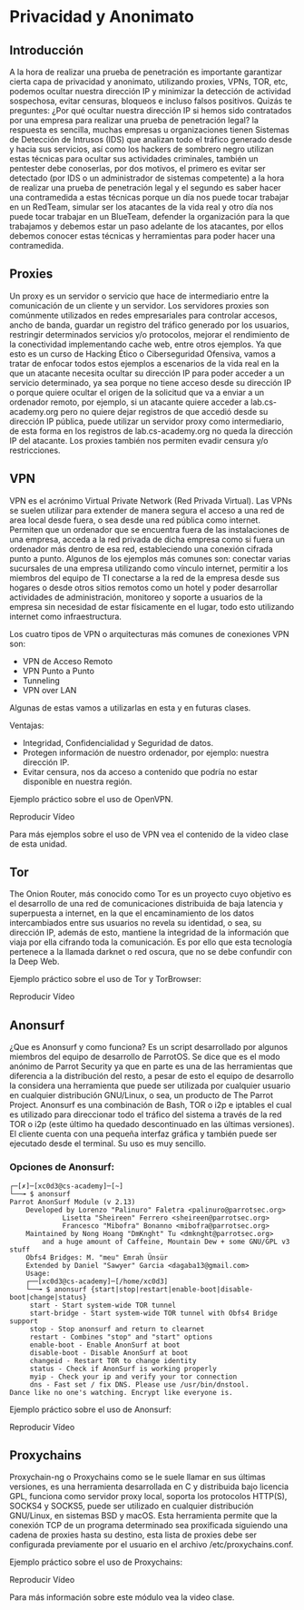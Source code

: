 # Privacidad y Anonimato
## Introducción

A la hora de realizar una prueba de penetración es importante garantizar cierta capa de privacidad y anonimato, utilizando proxies, VPNs, TOR, etc, podemos ocultar nuestra dirección IP y minimizar la detección de actividad sospechosa, evitar censuras, bloqueos e incluso falsos positivos. Quizás te preguntes: ¿Por qué ocultar nuestra dirección IP si hemos sido contratados por una empresa para realizar una prueba de penetración legal? la respuesta es sencilla, muchas empresas u organizaciones tienen Sistemas de Detección de Intrusos (IDS) que analizan todo el tráfico generado desde y hacia sus servicios, así como los hackers de sombrero negro utilizan estas técnicas para ocultar sus actividades criminales, también un pentester debe conoserlas, por dos motivos, el primero es evitar ser detectado (por IDS o un administrador de sistemas competente) a la hora de realizar una prueba de penetración legal y el segundo es saber hacer una contramedida a estas técnicas porque un día nos puede tocar trabajar en un RedTeam, simular ser los atacantes de la vida real y otro día nos puede tocar trabajar en un BlueTeam, defender la organización para la que trabajamos y debemos estar un paso adelante de los atacantes, por ellos debemos conocer estas técnicas y herramientas para poder hacer una contramedida. 



## Proxies
   
  Un proxy es un servidor o servicio que hace de intermediario entre la comunicación de un cliente y un servidor. Los servidores proxies son comúnmente utilizados en redes empresariales para controlar accesos, ancho de banda, guardar un registro del tráfico generado por los usuarios, restringir determinados servicios y/o protocolos, mejorar el rendimiento de la conectividad implementando cache web, entre otros ejemplos. Ya que esto es un curso de Hacking Ético o Ciberseguridad Ofensiva, vamos a tratar de enfocar todos estos ejemplos a escenarios de la vida real en la que un atacante necesita ocultar su dirección IP para poder acceder a un servicio determinado, ya sea porque no tiene acceso desde su dirección IP o porque quiere ocultar el origen de la solicitud que va a enviar a un ordenador remoto, por ejemplo, si un atacante quiere acceder a lab.cs-academy.org pero no quiere dejar registros de que accedió desde su dirección IP pública, puede utilizar un servidor proxy como intermediario, de esta forma en los registros de lab.cs-academy.org no queda la dirección IP del atacante. Los proxies también nos permiten evadir censura y/o restricciones. 

    

## VPN

  VPN es el acrónimo Virtual Private Network (Red Privada Virtual). Las VPNs se suelen utilizar para extender de manera segura el acceso a una red de area local desde fuera, o sea desde una red pública como internet. Permiten que un ordenador que se encuentra fuera de las instalaciones de una empresa, acceda a la red privada de dicha empresa como si fuera un ordenador más dentro de esa red, estableciendo una conexión cifrada punto a punto. Algunos de los ejemplos más comunes son: conectar varias sucursales de una empresa utilizando como vínculo internet, permitir a los miembros del equipo de TI conectarse a la red de la empresa desde sus hogares o desde otros sitios remotos como un hotel y poder desarrollar actividades de administración, monitoreo y soporte a usuarios de la empresa sin necesidad de estar físicamente en el lugar, todo esto utilizando internet como infraestructura.

        

Los cuatro tipos de VPN o arquitecturas más comunes de conexiones VPN son:

- VPN de Acceso Remoto
- VPN Punto a Punto
- Tunneling
- VPN over LAN
        
Algunas de estas vamos a utilizarlas en esta y en futuras clases.

Ventajas:
- Integridad, Confidencialidad y Seguridad de datos.
- Protegen información de nuestro ordenador, por ejemplo: nuestra dirección IP.
- Evitar censura, nos da acceso a contenido que podría no estar disponible en nuestra región.


Ejemplo práctico sobre el uso de OpenVPN.
 


Reproducir Vídeo
 
Para más ejemplos sobre el uso de VPN vea el contenido de la video clase de esta unidad.



## Tor
  The Onion Router, más conocido como Tor es un proyecto cuyo objetivo es el desarrollo de una red de comunicaciones distribuida de baja latencia y superpuesta a internet, en la que el encaminamiento de los datos intercambiados entre sus usuarios no revela su identidad, o sea, su dirección IP, además de esto, mantiene la integridad de la información que viaja por ella cifrando toda la comunicación. Es por ello que esta tecnología pertenece a la llamada darknet o red oscura, que no se debe confundir con la Deep Web.

Ejemplo práctico sobre el uso de Tor y TorBrowser:

 


Reproducir Vídeo
     
## Anonsurf


¿Que es Anonsurf y como funciona?
Es un script desarrollado por algunos miembros del equipo de desarrollo de ParrotOS. Se dice que es el modo anónimo de Parrot Security ya que en parte es una de las herramientas que diferencia a la distribución del resto, a pesar de esto el equipo de desarrollo la considera una herramienta que puede ser utilizada por cualquier usuario en cualquier distribución GNU/Linux, o sea, un producto de The Parrot Project. Anonsurf es una combinación de Bash, TOR o i2p e iptables el cual es utilizado para direccionar todo el tráfico del sistema a través de la red TOR o i2p (este último ha quedado descontinuado en las últimas versiones). El cliente cuenta con una pequeña interfaz gráfica y también puede ser ejecutado desde el terminal. Su uso es muy sencillo.

### Opciones de Anonsurf:
	┌─[✗]─[xc0d3@cs-academy]─[~]
	└──╼ $ anonsurf
	Parrot AnonSurf Module (v 2.13)
		Developed by Lorenzo "Palinuro" Faletra <palinuro@parrotsec.org>
			     Lisetta "Sheireen" Ferrero <sheireen@parrotsec.org>
			     Francesco "Mibofra" Bonanno <mibofra@parrotsec.org>
		Maintained by Nong Hoang "DmKnght" Tu <dmknght@parrotsec.org>
			and a huge amount of Caffeine, Mountain Dew + some GNU/GPL v3 stuff
		Obfs4 Bridges: M. "meu" Emrah Ünsür
		Extended by Daniel "Sawyer" Garcia <dagaba13@gmail.com>
		Usage:
		┌──[xc0d3@cs-academy]─[/home/xc0d3]
		└──╼ $ anonsurf {start|stop|restart|enable-boot|disable-boot|change|status}
		 start - Start system-wide TOR tunnel
		 start-bridge - Start system-wide TOR tunnel with Obfs4 Bridge support
		 stop - Stop anonsurf and return to clearnet
		 restart - Combines "stop" and "start" options
		 enable-boot - Enable AnonSurf at boot
		 disable-boot - Disable AnonSurf at boot
		 changeid - Restart TOR to change identity
		 status - Check if AnonSurf is working properly
		 myip - Check your ip and verify your tor connection
		 dns - Fast set / fix DNS. Please use /usr/bin/dnstool.
	Dance like no one's watching. Encrypt like everyone is.


Ejemplo práctico sobre el uso de Anonsurf:
 


Reproducir Vídeo
 

## Proxychains
 Proxychain-ng o Proxychains como se le suele llamar en sus últimas versiones, es una herramienta desarrollada en C y distribuida bajo licencia GPL, funciona como servidor proxy local, soporta los protocolos HTTP(S), SOCKS4 y SOCKS5, puede ser utilizado en cualquier distribución GNU/Linux, en sistemas BSD y macOS. Esta herramienta permite que la conexión TCP de un programa determinado sea proxificada siguiendo una cadena de proxies hasta su destino, esta lista de proxies debe ser configurada previamente por el usuario en el archivo /etc/proxychains.conf.

Ejemplo práctico sobre el uso de Proxychains:

 


Reproducir Vídeo
 
Para más información sobre este módulo vea la video clase.